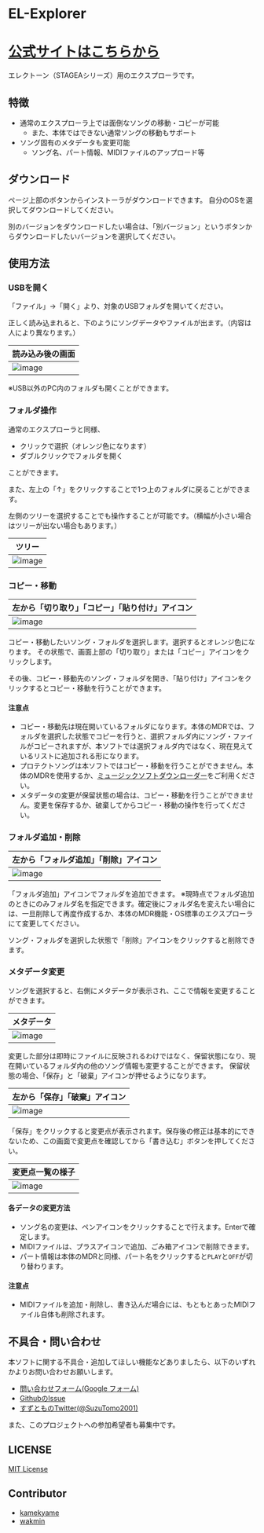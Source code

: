 # EL-Explorer

# [公式サイトはこちらから](https://kamekyame.com/el/explorer)

エレクトーン（STAGEAシリーズ）用のエクスプローラです。

## 特徴

- 通常のエクスプローラ上では面倒なソングの移動・コピーが可能
  - また、本体ではできない通常ソングの移動もサポート
- ソング固有のメタデータも変更可能
  - ソング名、パート情報、MIDIファイルのアップロード等

## ダウンロード

ページ上部のボタンからインストーラがダウンロードできます。
自分のOSを選択してダウンロードしてください。

別のバージョンをダウンロードしたい場合は、「別バージョン」というボタンからダウンロードしたいバージョンを選択してください。

## 使用方法

### USBを開く

「ファイル」→「開く」より、対象のUSBフォルダを開いてください。

正しく読み込まれると、下のようにソングデータやファイルが出ます。（内容は人により異なります。）

|読み込み後の画面|
|-|
|![image](https://user-images.githubusercontent.com/47011206/222354550-105ebd29-389c-49f0-8996-b99677f6f7b9.png)|

※USB以外のPC内のフォルダも開くことができます。

### フォルダ操作

通常のエクスプローラと同様、

- クリックで選択（オレンジ色になります）
- ダブルクリックでフォルダを開く

ことができます。

また、左上の「↑」をクリックすることで1つ上のフォルダに戻ることができます。

左側のツリーを選択することでも操作することが可能です。（横幅が小さい場合はツリーが出ない場合もあります。）

|ツリー|
|-|
|![image](https://user-images.githubusercontent.com/47011206/222355249-bb432948-b0db-4924-9c47-3a1547794592.png)|

### コピー・移動

|左から「切り取り」「コピー」「貼り付け」アイコン|
|-|
|![image](https://user-images.githubusercontent.com/47011206/222355846-8d82ebaa-ccdd-45f0-96f9-8844bead73db.png)|

コピー・移動したいソング・フォルダを選択します。選択するとオレンジ色になります。
その状態で、画面上部の「切り取り」または「コピー」アイコンをクリックします。

その後、コピー・移動先のソング・フォルダを開き、「貼り付け」アイコンをクリックするとコピー・移動を行うことができます。

#### 注意点

- コピー・移動先は現在開いているフォルダになります。本体のMDRでは、フォルダを選択した状態でコピーを行うと、選択フォルダ内にソング・ファイルがコピーされますが、本ソフトでは選択フォルダ内ではなく、現在見えているリストに追加される形になります。
- プロテクトソングは本ソフトではコピー・移動を行うことができません。本体のMDRを使用するか、[ミュージックソフトダウンローダー](https://jp.yamaha.com/support/updates/msd_win_kbd.html)をご利用ください。
- メタデータの変更が保留状態の場合は、コピー・移動を行うことができません。変更を保存するか、破棄してからコピー・移動の操作を行ってください。


### フォルダ追加・削除

|左から「フォルダ追加」「削除」アイコン|
|-|
|![image](https://user-images.githubusercontent.com/47011206/222363086-46536d0d-8a12-41ab-8b05-eb81f7ae1f94.png)|


「フォルダ追加」アイコンでフォルダを追加できます。
※現時点でフォルダ追加のときにのみフォルダ名を指定できます。確定後にフォルダ名を変えたい場合には、一旦削除して再度作成するか、本体のMDR機能・OS標準のエクスプローラにて変更してください。

ソング・フォルダを選択した状態で「削除」アイコンをクリックすると削除できます。


### メタデータ変更

ソングを選択すると、右側にメタデータが表示され、ここで情報を変更することができます。

|メタデータ|
|-|
|![image](https://user-images.githubusercontent.com/47011206/222359593-4fe2138d-13f0-4e5a-9b65-bc1ce260c56f.png)|

変更した部分は即時にファイルに反映されるわけではなく、保留状態になり、現在開いているフォルダ内の他のソング情報も変更することができます。
保留状態の場合、「保存」と「破棄」アイコンが押せるようになります。

|左から「保存」「破棄」アイコン|
|-|
|![image](https://user-images.githubusercontent.com/47011206/222360515-5cb47e2f-f4a4-44ea-b75f-920afc51d5b7.png)|

「保存」をクリックすると変更点が表示されます。保存後の修正は基本的にできないため、この画面で変更点を確認してから「書き込む」ボタンを押してください。

|変更点一覧の様子|
|-|
|![image](https://user-images.githubusercontent.com/47011206/222361057-f9ec128b-9b55-42ef-8c98-95063e5e48dd.png)|


#### 各データの変更方法

- ソング名の変更は、ペンアイコンをクリックすることで行えます。Enterで確定します。
- MIDIファイルは、プラスアイコンで追加、ごみ箱アイコンで削除できます。
- パート情報は本体のMDRと同様、パート名をクリックすると`PLAY`と`OFF`が切り替わります。

#### 注意点

- MIDIファイルを追加・削除し、書き込んだ場合には、もともとあったMIDIファイル自体も削除されます。

## 不具合・問い合わせ

本ソフトに関する不具合・追加してほしい機能などありましたら、以下のいずれかよりお問い合わせお願いします。

- [問い合わせフォーム(Google フォーム)](https://docs.google.com/forms/d/e/1FAIpQLSdLgSGMhXzutGoAxCdBXvR1ovNcf5q6LTcT7yy6TSsfNDlG3A/viewform)
- [GithubのIssue](https://github.com/kamekyame/el-explorer/issues)
- [すずとものTwitter(@SuzuTomo2001)](https://twitter.com/SuzuTomo2001)

また、このプロジェクトへの参加希望者も募集中です。

## LICENSE

[MIT License](./LICENSE)

## Contributor

- [kamekyame](https://github.com/kamekyame)
- [wakmin](https://github.com/wakmin-oxo)
